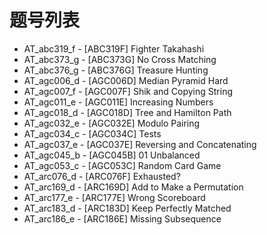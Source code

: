 # 题号列表

- AT_abc319_f - [ABC319F] Fighter Takahashi
- AT_abc373_g - [ABC373G] No Cross Matching
- AT_abc376_g - [ABC376G] Treasure Hunting
- AT_agc006_d - [AGC006D] Median Pyramid Hard
- AT_agc007_f - [AGC007F] Shik and Copying String
- AT_agc011_e - [AGC011E] Increasing Numbers
- AT_agc018_d - [AGC018D] Tree and Hamilton Path
- AT_agc032_e - [AGC032E] Modulo Pairing
- AT_agc034_c - [AGC034C] Tests
- AT_agc037_e - [AGC037E] Reversing and Concatenating
- AT_agc045_b - [AGC045B] 01 Unbalanced
- AT_agc053_c - [AGC053C] Random Card Game
- AT_arc076_d - [ARC076F] Exhausted?
- AT_arc169_d - [ARC169D] Add to Make a Permutation
- AT_arc177_e - [ARC177E] Wrong Scoreboard
- AT_arc183_d - [ARC183D] Keep Perfectly Matched
- AT_arc186_e - [ARC186E] Missing Subsequence

